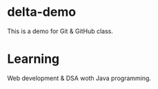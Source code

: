 # delta-demo
This is a demo for Git &amp; GitHub class.

# Learning
Web development &amp; DSA woth Java programming.